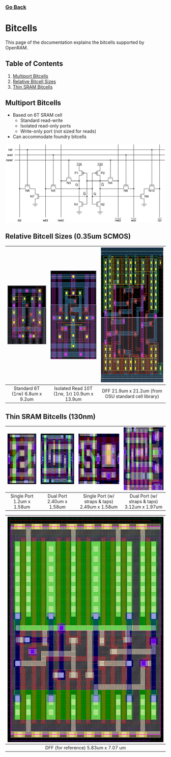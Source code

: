 ### [Go Back](./index.md#table-of-contents)

# Bitcells
This page of the documentation explains the bitcells supported by OpenRAM.



## Table of Contents
1. [Multiport Bitcells](#multiport-bitcells)
2. [Relative Bitcell Sizes](#relative-bitcell-sizes-035um-scmos)
3. [Thin SRAM Bitcells](#thin-sram-bitcells-130nm)



## Multiport Bitcells
* Based on 6T SRAM cell
    * Standard read-write
    * Isolated read-only ports
    * Write-only port (not sized for reads)
* Can accommodate foundry bitcells

![Multiport Bitcells](../assets/images/bitcells/multiport_bitcells.png)



## Relative Bitcell Sizes (0.35um SCMOS)
| <img height="184" src="../assets/images/bitcells/6t.png"> | <img height="278" src="../assets/images/bitcells/10t.png"> | <img height="424" src="../assets/images/bitcells/dff.png">   |
| :-----------------------------------------------: | :------------------------------------------------: | :--------------------------------------------------: |
| Standard 6T (1rw) 6.8um x 9.2um                   | Isolated Read 10T (1rw, 1r) 10.9um x 13.9um        | DFF 21.9um x 21.2um (from OSU standard cell library) |



## Thin SRAM Bitcells (130nm)
| <img height="158" src="../assets/images/bitcells/thin_single.png"> | <img height="158" src="../assets/images/bitcells/thin_dual.png"> | <img height="158" src="../assets/images/bitcells/thin_single_straps.png">   | <img height="197" src="../assets/images/bitcells/thin_dual_straps.png"> |
| :--------------------------------------------------------: | :------------------------------------------------------: | :-----------------------------------------------------------------: | :-------------------------------------------------------------: |
| Single Port 1.2um x 1.58um                                 | Dual Port 2.40um x 1.58um                                | Single Port (w/ straps & taps) 2.49um x 1.58um                      | Dual Port (w/ straps & taps) 3.12um x 1.97um                    |

| <img height="707" src="../assets/images/bitcells/dff_reference.png"> |
| :----------------------------------------------------------: |
| DFF (for reference) 5.83um x 7.07 um                         |